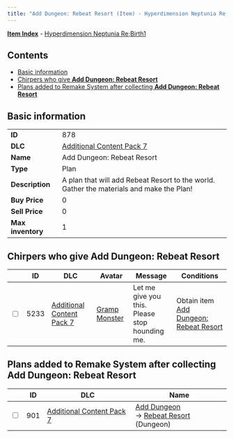 ```yaml
---
title: "Add Dungeon: Rebeat Resort (Item) - Hyperdimension Neptunia Re;Birth1"
---
```


[**Item Index**](/neptunia/rb1/item/index.html) - [Hyperdimension Neptunia Re;Birth1](/neptunia/rb1)

## Contents

- [Basic information](#basic-information)
- [Chirpers who give **Add Dungeon: Rebeat Resort**](#chirpers-who-give-add-dungeon-rebeat-resort)
- [Plans added to Remake System after collecting **Add Dungeon: Rebeat Resort**](#plans-added-to-remake-system-after-collecting-add-dungeon-rebeat-resort)

## Basic information

|   |   |
| -- | -- |
| **ID** | 878 |
| **DLC** | [Additional Content Pack 7](/neptunia/rb1/dlc/16-pack7.html) |
| **Name** | Add Dungeon: Rebeat Resort |
| **Type** | Plan |
| **Description** | A plan that will add Rebeat Resort to the world. Gather the materials and make the Plan! |
| **Buy Price** | 0 |
| **Sell Price** | 0 |
| **Max inventory** | 1 |


## Chirpers who give **Add Dungeon: Rebeat Resort**

|    | ID | DLC | Avatar | Message | Conditions |
| -- | -- | --- | ------ | ------- | ---------- |
| <input type="checkbox" id="rb1-chirper-event-16-5233" class="trackbox" /> | 5233 | [Additional Content Pack 7](/neptunia/rb1/dlc/16-pack7.html) | [Gramp Monster](/neptunia/rb1/undefined/1-243-gramp-monster.html) | Let me give you this.<br />Please stop hounding me. | Obtain item [Add Dungeon: Rebeat Resort](/neptunia/rb1/item/16-878-add-dungeon-rebeat-resort.html) |


## Plans added to Remake System after collecting **Add Dungeon: Rebeat Resort**

|    | ID | DLC | Name |
| -- | -- | --- | ---- |
| <input type="checkbox" id="rb1-remake-16-901" class="trackbox" /> | 901 | [Additional Content Pack 7](/neptunia/rb1/dlc/16-pack7.html) | [Add Dungeon](/neptunia/rb1/remake/16-901-add-dungeon.html)<br /> → [Rebeat Resort](/neptunia/rb1/dungeon/16-131-rebeat-resort.html) (Dungeon) |
